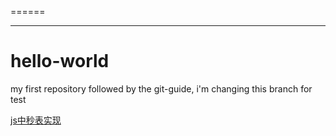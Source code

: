 
======


--------


# hello-world
my first repository
followed by the git-guide, i'm changing this branch for test



<a href="">js中秒表实现</a>
